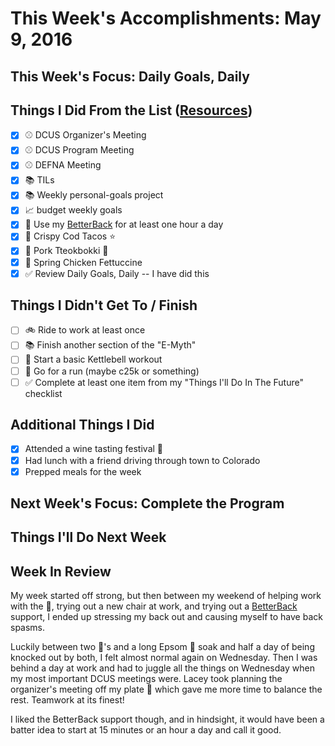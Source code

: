 # This Week's Accomplishments: May 9, 2016

## This Week's Focus: Daily Goals, Daily

## Things I Did From the List ([Resources](resources.md))

- [x] :baseball: DCUS Organizer's Meeting
- [x] :baseball: DCUS Program Meeting
- [x] :baseball: DEFNA Meeting
- [x] :books: TILs
- [x] :books: Weekly personal-goals project
- [x] :chart_with_upwards_trend: budget weekly goals
- [x] :muscle: Use my [BetterBack](http://getbetterback.com/) for at least one hour a day
- [x] :stew: Crispy Cod Tacos :star:
- [x] :stew: Pork Tteokbokki :star2:
- [x] :stew: Spring Chicken Fettuccine
- [x] :white_check_mark: Review Daily Goals, Daily -- I have did this

## Things I Didn't Get To / Finish

- [ ] :bike: Ride to work at least once
- [ ] :books: Finish another section of the "E-Myth"
- [ ] :muscle: Start a basic Kettlebell workout
- [ ] :running: Go for a run (maybe c25k or something)
- [ ] :white_check_mark: Complete at least one item from my "Things I'll Do In The Future" checklist

## Additional Things I Did

- [x] Attended a wine tasting festival :wine_glass:
- [x] Had lunch with a friend driving through town to Colorado
- [x] Prepped meals for the week

## Next Week's Focus: Complete the Program

## Things I'll Do Next Week

## Week In Review

My week started off strong, but then between my weekend of helping work with the :horse:, trying out a new chair at work, and trying out a [BetterBack](http://getbetterback.com/) support, I ended up stressing my back out and causing myself to have back spasms. 

Luckily between two :pill:'s and a long Epsom :bath: soak and half a day of being knocked out by both, I felt almost normal again on Wednesday. Then I was behind a day at work and had to juggle all the things on Wednesday when my most important DCUS meetings were. Lacey took planning the organizer's meeting off my plate :muscle: which gave me more time to balance the rest. Teamwork at its finest! 

I liked the BetterBack support though, and in hindsight, it would have been a batter idea to start at 15 minutes or an hour a day and call it good.
